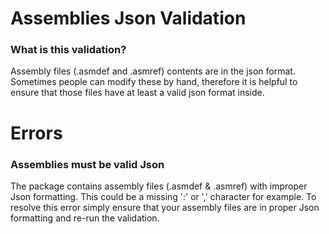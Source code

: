 # Assemblies Json Validation
### What is this validation?
Assembly files (.asmdef and .asmref) contents are in the json format. Sometimes people can modify these by hand, therefore it is helpful to ensure that those files have at least a valid json format inside.

# Errors
### Assemblies must be valid Json
The package contains assembly files (.asmdef & .asmref) with improper Json formatting. This could be a missing ':' or ',' character for example. To resolve this error simply ensure that your assembly files are in proper Json formatting and re-run the validation.

